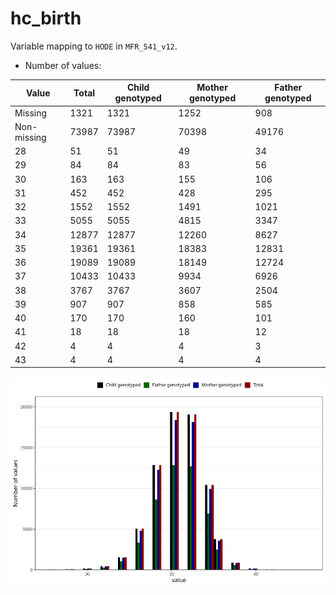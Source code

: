 # hc_birth
Variable mapping to `HODE` in `MFR_541_v12`.
- Number of values:

| Value | Total | Child genotyped | Mother genotyped | Father genotyped |
| ----- | ----- | --------------- | ---------------- | ---------------- |
| Missing | 1321 | 1321 | 1252 | 908 |
| Non-missing | 73987 | 73987 | 70398 | 49176 |
| 28 | 51 | 51 | 49 | 34 |
| 29 | 84 | 84 | 83 | 56 |
| 30 | 163 | 163 | 155 | 106 |
| 31 | 452 | 452 | 428 | 295 |
| 32 | 1552 | 1552 | 1491 | 1021 |
| 33 | 5055 | 5055 | 4815 | 3347 |
| 34 | 12877 | 12877 | 12260 | 8627 |
| 35 | 19361 | 19361 | 18383 | 12831 |
| 36 | 19089 | 19089 | 18149 | 12724 |
| 37 | 10433 | 10433 | 9934 | 6926 |
| 38 | 3767 | 3767 | 3607 | 2504 |
| 39 | 907 | 907 | 858 | 585 |
| 40 | 170 | 170 | 160 | 101 |
| 41 | 18 | 18 | 18 | 12 |
| 42 | 4 | 4 | 4 | 3 |
| 43 | 4 | 4 | 4 | 4 |



![](hc_birth_n.png)



